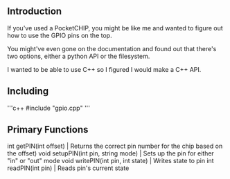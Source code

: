 ## Introduction
If you've used a PocketCHIP, you might be like me and wanted to figure out how to use the GPIO pins on the top.

You might've even gone on the documentation and found out that there's two options, either a python API or the filesystem.

I wanted to be able to use C++ so I figured I would make a C++ API.

## Including
'''c++
#include "gpio.cpp"
'''

## Primary Functions
int getPIN(int offset)		    | Returns the correct pin number for the chip based on the offset)
void setupPIN(int pin, string mode) | Sets up the pin for either "in" or "out" mode
void writePIN(int pin, int state)   | Writes state to pin
int readPIN(int pin)                | Reads pin's current state
